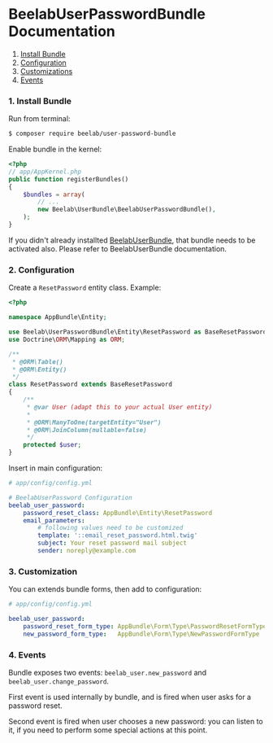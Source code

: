 BeelabUserPasswordBundle Documentation
======================================

1. [Install Bundle](#1-install-bundle)
2. [Configuration](#2-configuration)
3. [Customizations](#3-customizations)
4. [Events](#4-events)

### 1. Install Bundle

Run from terminal:

```bash
$ composer require beelab/user-password-bundle
```

Enable bundle in the kernel:

```php
<?php
// app/AppKernel.php
public function registerBundles()
{
    $bundles = array(
        // ...
        new Beelab\UserBundle\BeelabUserPasswordBundle(),
    );
}
```

If you didn't already installted [BeelabUserBundle](https://github.com/Bee-Lab/BeelabUserBundle), that bundle needs to
be activated also. Please refer to BeelabUserBundle documentation.

### 2. Configuration

Create a `ResetPassword` entity class.
Example:

```php
<?php

namespace AppBundle\Entity;

use Beelab\UserPasswordBundle\Entity\ResetPassword as BaseResetPassword;
use Doctrine\ORM\Mapping as ORM;

/**
 * @ORM\Table()
 * @ORM\Entity()
 */
class ResetPassword extends BaseResetPassword
{
    /**
     * @var User (adapt this to your actual User entity)
     *
     * @ORM\ManyToOne(targetEntity="User")
     * @ORM\JoinColumn(nullable=false)
     */
    protected $user;
}

```

Insert in main configuration:

```yaml
# app/config/config.yml

# BeelabUserPassword Configuration
beelab_user_password:
    password_reset_class: AppBundle\Entity\ResetPassword
    email_parameters:
        # following values need to be customized
        template: '::email_reset_password.html.twig'
        subject: Your reset password mail subject
        sender: noreply@example.com
```

### 3. Customization

You can extends bundle forms, then add to configuration:

```yaml
# app/config/config.yml

beelab_user_password:
    password_reset_form_type: AppBundle\Form\Type\PasswordResetFormType
    new_password_form_type:   AppBundle\Form\Type\NewPasswordFormType
```

### 4. Events

Bundle exposes two events: `beelab_user.new_password` and `beelab_user.change_password`.

First event is used internally by bundle, and is fired when user asks for a password reset.

Second event is fired when user chooses a new password: you can listen to it, if you need to perform some special
actions at this point.
